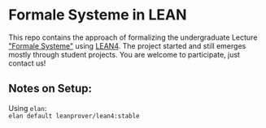 # Formale Systeme in LEAN

This repo contains the approach of formalizing the undergraduate Lecture ["Formale Systeme"](https://github.com/knowsys/FormaleSysteme) using [LEAN4](https://github.com/leanprover/lean4).
The project started and still emerges mostly through student projects. You are welcome to participate, just contact us!

## Notes on Setup:

Using `elan`:  
`elan default leanprover/lean4:stable`
